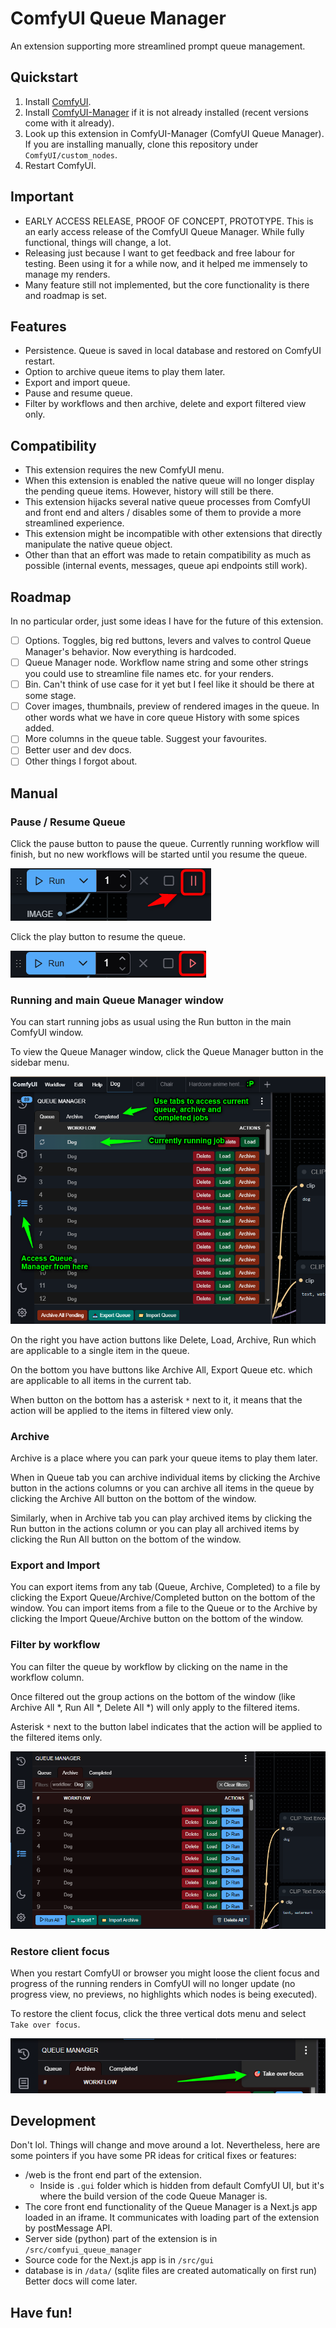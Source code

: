 # ComfyUI Queue Manager

An extension supporting more streamlined prompt queue management.

## Quickstart

1. Install [ComfyUI](https://docs.comfy.org/get_started).
1. Install [ComfyUI-Manager](https://github.com/ltdrdata/ComfyUI-Manager) if it is not already installed (recent versions come with it already).
1. Look up this extension in ComfyUI-Manager (ComfyUI Queue Manager). If you are installing manually, clone this repository under `ComfyUI/custom_nodes`.
1. Restart ComfyUI.

## Important

- EARLY ACCESS RELEASE, PROOF OF CONCEPT, PROTOTYPE. This is an early access release of the ComfyUI Queue Manager. While fully functional, things will change, a lot.
- Releasing just because I want to get feedback and free labour for testing. Been using it for a while now, and it helped me immensely to manage my renders.
- Many feature still not implemented, but the core functionality is there and roadmap is set.

## Features
- Persistence. Queue is saved in local database and restored on ComfyUI restart.
- Option to archive queue items to play them later.
- Export and import queue.
- Pause and resume queue.
- Filter by workflows and then archive, delete and export filtered view only.

## Compatibility
- This extension requires the new ComfyUI menu.
- When this extension is enabled the native queue will no longer display the pending queue items. However, history will still be there.
- This extension hijacks several native queue processes from ComfyUI and front end and alters / disables some of them to provide a more streamlined experience.
- This extension might be incompatible with other extensions that directly manipulate the native queue object.
- Other than that an effort was made to retain compatibility as much as possible (internal events, messages, queue api endpoints still work).

## Roadmap
In no particular order, just some ideas I have for the future of this extension.
- [ ] Options. Toggles, big red buttons, levers and valves to control Queue Manager's behavior. Now everything is hardcoded.
- [ ] Queue Manager node. Workflow name string and some other strings you could use to streamline file names etc. for your renders.
- [ ] Bin. Can't think of use case for it yet but I feel like it should be there at some stage.
- [ ] Cover images, thumbnails, preview of rendered images in the queue. In other words what we have in core queue History with some spices added.
- [ ] More columns in the queue table. Suggest your favourites.
- [ ] Better user and dev docs.
- [ ] Other things I forgot about.

## Manual
### Pause / Resume Queue
Click the pause button to pause the queue.
Currently running workflow will finish, but no new workflows will be started until you resume the queue.

![pause.png](readme-img/pause.png)

Click the play button to resume the queue.

![resume.png](readme-img/resume.png)

### Running and main Queue Manager window
You can start running jobs as usual using the Run button in the main ComfyUI window.

To view the Queue Manager window, click the Queue Manager button in the sidebar menu.

![main-window.png](readme-img/main-window.png)

On the right you have action buttons like Delete, Load, Archive, Run which are applicable to a single item in the queue.

On the bottom you have buttons like Archive All, Export Queue etc. which are applicable to all items in the current tab.

When button on the bottom has a asterisk `*` next to it, it means that the action will be applied to the items in filtered view only.


### Archive
Archive is a place where you can park your queue items to play them later.

When in Queue tab you can archive individual items by clicking the Archive button in the actions columns or you can archive all items in the queue by clicking the Archive All button on the bottom of the window.

Similarly, when in Archive tab you can play archived items by clicking the Run button in the actions column or you can play all archived items by clicking the Run All button on the bottom of the window.

### Export and Import

You can export items from any tab (Queue, Archive, Completed) to a file by clicking the Export Queue/Archive/Completed button on the bottom of the window.
You can import items from a file to the Queue or to the Archive by clicking the Import Queue/Archive button on the bottom of the window.

### Filter by workflow
You can filter the queue by workflow by clicking on the name in the workflow column.

Once filtered out the group actions on the bottom of the window (like Archive All *, Run All *, Delete All *) will only apply to the filtered items.

Asterisk `*` next to the button label indicates that the action will be applied to the filtered items only.

![filters.png](readme-img/filters.png)

### Restore client focus
When you restart ComfyUI or browser you might loose the client focus and progress of the running renders in ComfyUI will no longer update (no progress view, no previews, no highlights which nodes is being executed).

To restore the client focus, click the three vertical dots menu and select `Take over focus`.

![focus.png](readme-img/focus.png)

## Development
Don't lol. Things will change and move around a lot.
Nevertheless, here are some pointers if you have some PR ideas for critical fixes or features:
- /web is the front end part of the extension.
  - Inside is `.gui` folder which is hidden from default ComfyUI UI, but it's where the build version of the code Queue Manager is.
- The core front end functionality of the Queue Manager is a Next.js app loaded in an iframe. It communicates with loading part of the extension by postMessage API.
- Server side (python) part of the extension is in `/src/comfyui_queue_manager`
- Source code for the Next.js app is in `/src/gui`
- database is in `/data/` (sqlite files are created automatically on first run)
Better docs will come later.

## Have fun!

